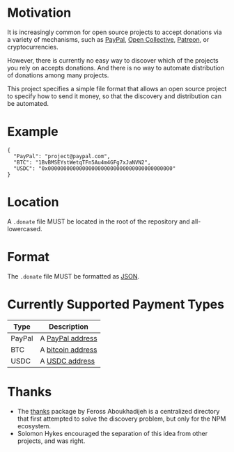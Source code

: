 # Motivation

It is increasingly common for open source projects to accept donations via a variety of mechanisms, such as [PayPal](https://www.paypal.com/us/home), [Open Collective](https://opencollective.com/), [Patreon](https://www.patreon.com/), or cryptocurrencies.

However, there is currently no easy way to discover which of the projects you rely on accepts donations. And there is no way to automate distribution of donations among many projects.

This project specifies a simple file format that allows an open source project to specify how to send it money, so that the discovery and distribution can be automated.

# Example

```
{
  "PayPal": "project@paypal.com",
  "BTC": "1BvBMSEYstWetqTFn5Au4m4GFg7xJaNVN2",
  "USDC": "0x0000000000000000000000000000000000000000"  
}
```

# Location

A `.donate` file MUST be located in the root of the repository and all-lowercased.

# Format

The `.donate` file MUST be formatted as [JSON](https://www.json.org/).

# Currently Supported Payment Types

| Type | Description |
|-|-|
| PayPal | A [PayPal address](http://paypal.com) |
| BTC | A [bitcoin address](https://en.bitcoin.it/wiki/Address) |
| USDC | A [USDC address](https://www.coinbase.com/usdc) |

# Thanks

* The [thanks](https://www.npmjs.com/package/thanks) package by Feross Aboukhadijeh is a centralized directory that first attempted to solve the discovery problem, but only for the NPM ecosystem.
* Solomon Hykes encouraged the separation of this idea from other projects, and was right.
